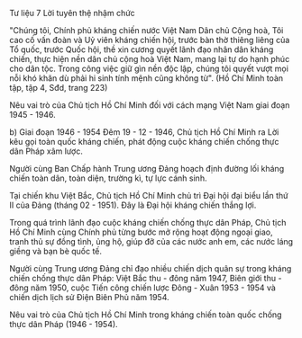 Tư liệu 7
Lời tuyên thệ nhậm chức

"Chúng tôi, Chính phủ kháng chiến nước Việt Nam Dân chủ Cộng hoà, Tôi cao cố vấn đoàn và Uỷ viên kháng chiến hội, trước bàn thờ thiêng liêng của Tổ quốc, trước Quốc hội, thề xin cương quyết lãnh đạo nhân dân kháng chiến, thực hiện nền dân chủ cộng hoà Việt Nam, mang lại tự do hạnh phúc cho dân tộc. Trong công việc giữ gìn nền độc lập, chúng tôi quyết vượt mọi nỗi khó khăn dù phải hi sinh tính mệnh cũng không từ".
(Hồ Chí Minh toàn tập, tập 4, Sđd, trang 223)

Nêu vai trò của Chủ tịch Hồ Chí Minh đối với cách mạng Việt Nam giai đoạn 1945 - 1946.

b) Giai đoạn 1946 - 1954
Đêm 19 - 12 - 1946, Chủ tịch Hồ Chí Minh ra Lời kêu gọi toàn quốc kháng chiến, phát động cuộc kháng chiến chống thực dân Pháp xâm lược.

Người cùng Ban Chấp hành Trung ương Đảng hoạch định đường lối kháng chiến toàn dân, toàn diện, trường kì, tự lực cánh sinh.

Tại chiến khu Việt Bắc, Chủ tịch Hồ Chí Minh chủ trì Đại hội đại biểu lần thứ II của Đảng (tháng 02 - 1951). Đây là Đại hội kháng chiến thắng lợi.

Trong quá trình lãnh đạo cuộc kháng chiến chống thực dân Pháp, Chủ tịch Hồ Chí Minh cùng Chính phủ từng bước mở rộng hoạt động ngoại giao, tranh thủ sự đồng tình, ủng hộ, giúp đỡ của các nước anh em, các nước láng giềng và bạn bè quốc tế.

Người cùng Trung ương Đảng chỉ đạo nhiều chiến dịch quân sự trong kháng chiến chống thực dân Pháp: Việt Bắc thu - đông năm 1947, Biên giới thu - đông năm 1950, cuộc Tiến công chiến lược Đông - Xuân 1953 - 1954 và chiến dịch lịch sử Điện Biên Phủ năm 1954.

Nêu vai trò của Chủ tịch Hồ Chí Minh trong kháng chiến toàn quốc chống thực dân Pháp (1946 - 1954).